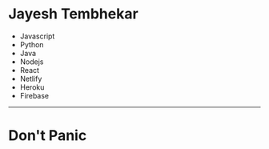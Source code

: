 # Jayesh Tembhekar

* Javascript
* Python
* Java
* Nodejs
* React
* Netlify
* Heroku
* Firebase
****
# Don't Panic